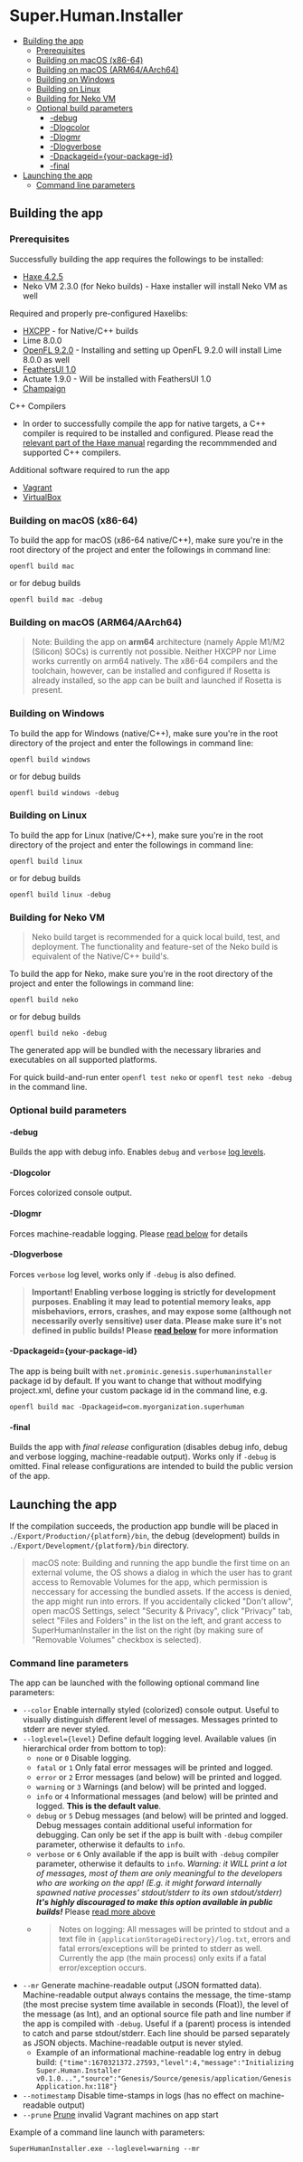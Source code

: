 <!-- omit in toc -->
# Super.Human.Installer 

- [Building the app](#building-the-app)
  - [Prerequisites](#prerequisites)
  - [Building on macOS (x86-64)](#building-on-macos-x86-64)
  - [Building on macOS (ARM64/AArch64)](#building-on-macos-arm64aarch64)
  - [Building on Windows](#building-on-windows)
  - [Building on Linux](#building-on-linux)
  - [Building for Neko VM](#building-for-neko-vm)
  - [Optional build parameters](#optional-build-parameters)
    - [-debug](#-debug)
    - [-Dlogcolor](#-dlogcolor)
    - [-Dlogmr](#-dlogmr)
    - [-Dlogverbose](#-dlogverbose)
    - [-Dpackageid={your-package-id}](#-dpackageidyour-package-id)
    - [-final](#-final)
- [Launching the app](#launching-the-app)
  - [Command line parameters](#command-line-parameters)

## Building the app

### Prerequisites

Successfully building the app requires the followings to be installed:

- [Haxe 4.2.5](https://haxe.org/download/)
- Neko VM 2.3.0 (for Neko builds) - Haxe installer will install Neko VM as well

Required and properly pre-configured Haxelibs:

- [HXCPP](https://lib.haxe.org/p/hxcpp/) - for Native/C++ builds
- Lime 8.0.0
- [OpenFL 9.2.0](https://www.openfl.org/download/) - Installing and setting up OpenFL 9.2.0 will install Lime 8.0.0 as well
- [FeathersUI 1.0](https://feathersui.com/learn/haxe-openfl/installation/)
- Actuate 1.9.0 - Will be installed with FeathersUI 1.0
- [Champaign](https://github.com/Moonshine-IDE/Champaign)

C++ Compilers

- In order to successfully compile the app for native targets, a C++ compiler is required to be installed and configured. Please read the [relevant part of the Haxe manual](https://haxe.org/manual/target-cpp-getting-started.html) regarding the recommmended and supported C++ compilers.

Additional software required to run the app

- [Vagrant](https://www.vagrantup.com/)
- [VirtualBox](https://www.virtualbox.org/)

### Building on macOS (x86-64)

To build the app for macOS (x86-64 native/C++), make sure you're in the root directory of the project and enter the followings in command line:

`openfl build mac`

or for debug builds

`openfl build mac -debug`

### Building on macOS (ARM64/AArch64)

> Note: Building the app on **arm64** architecture (namely Apple M1/M2 (Silicon) SOCs) is currently not possible. Neither HXCPP nor Lime works currently on arm64 natively. The x86-64 compilers and the toolchain, however, can be installed and configured if Rosetta is already installed, so the app can be built and launched if Rosetta is present.

### Building on Windows

To build the app for Windows (native/C++), make sure you're in the root directory of the project and enter the followings in command line:

`openfl build windows`

or for debug builds

`openfl build windows -debug`

### Building on Linux

To build the app for Linux (native/C++), make sure you're in the root directory of the project and enter the followings in command line:

`openfl build linux`

or for debug builds

`openfl build linux -debug`

### Building for Neko VM

> Neko build target is recommended for a quick local build, test, and deployment. The functionality and feature-set of the Neko build is equivalent of the Native/C++ build's.

To build the app for Neko, make sure you're in the root directory of the project and enter the followings in command line:

`openfl build neko`

or for debug builds

`openfl build neko -debug`

The generated app will be bundled with the necessary libraries and executables on all supported platforms.

For quick build-and-run enter `openfl test neko` or `openfl test neko -debug` in the command line.

### Optional build parameters

#### -debug

Builds the app with debug info. Enables `debug` and `verbose` [log levels](#command-line-parameters).

#### -Dlogcolor

Forces colorized console output.

#### -Dlogmr

Forces machine-readable logging. Please [read below](#command-line-parameters) for details

#### -Dlogverbose

Forces `verbose` log level, works only if `-debug` is also defined.

> **Important! Enabling verbose logging is strictly for development purposes. Enabling it may lead to potential memory leaks, app misbehaviors, errors, crashes, and may expose some (although not necessarily overly sensitive) user data. Please make sure it's not defined in public builds! Please [read below](#command-line-parameters) for more information**

#### -Dpackageid={your-package-id}

The app is being built with `net.prominic.genesis.superhumaninstaller` package id by default. If you want to change that without modifying project.xml, define your custom package id in the command line, e.g.

`openfl build mac -Dpackageid=com.myorganization.superhuman`

#### -final

Builds the app with *final release* configuration (disables debug info, debug and verbose logging, machine-readable output). Works only if `-debug` is omitted. Final release configurations are intended to build the public version of the app.

## Launching the app

If the compilation succeeds, the production app bundle will be placed in `./Export/Production/{platform}/bin`, the debug (development) builds in `./Export/Development/{platform}/bin` directory. 

> macOS note: Building and running the app bundle the first time on an external volume, the OS shows a dialog in which the user has to grant access to Removable Volumes for the app, which permission is neccessary for accessing the bundled assets. If the access is denied, the app might run into errors. If you accidentally clicked "Don't allow", open macOS Settings, select "Security & Privacy", click "Privacy" tab, select "Files and Folders" in the list on the left, and grant access to SuperHumanInstaller in the list on the right (by making sure of "Removable Volumes" checkbox is selected).

### Command line parameters

The app can be launched with the following optional command line parameters:

- `--color` Enable internally styled (colorized) console output. Useful to visually distinguish different level of messages. Messages printed to stderr are never styled.
- `--loglevel={level}` Define default logging level. Available values (in hierarchical order from bottom to top):
  - `none` or `0` Disable logging.
  - `fatal` or `1` Only fatal error messages will be printed and logged.
  - `error` or `2` Error messages (and below) will be printed and logged.
  - `warning` or `3` Warnings (and below) will be printed and logged.
  - `info` or `4` Informational messages (and below) will be printed and logged. **This is the default value**.
  - `debug` or `5` Debug messages (and below) will be printed and logged. Debug messages contain additional useful information for debugging. Can only be set if the app is built with `-debug` compiler parameter, otherwise it defaults to `info`.
  - `verbose` or `6` Only available if the app is built with `-debug` compiler parameter, otherwise it defaults to `info`. *Warning: it WILL print a lot of messages, most of them are only meaningful to the developers who are working on the app! (E.g. it might forward internally spawned native processes' stdout/stderr to its own stdout/stderr) **It's highly discouraged to make this option available in public builds!*** Please [read more above](#-dlogverbose)
  - > Notes on logging: All messages will be printed to stdout and a text file in `{applicationStorageDirectory}/log.txt`, errors and fatal errors/exceptions will be printed to stderr as well. Currently the app (the main process) only exits if a fatal error/exception occurs.
- `--mr` Generate machine-readable output (JSON formatted data). Machine-readable output always contains the message, the time-stamp (the most precise system time available in seconds (Float)), the level of the message (as Int), and an optional source file path and line number if the app is compiled with `-debug`. Useful if a (parent) process is intended to catch and parse stdout/stderr. Each line should be parsed separately as JSON objects. Machine-readable output is never styled. 
  - Example of an informational machine-readable log entry in debug build: `{"time":1670321372.27593,"level":4,"message":"Initializing Super.Human.Installer v0.1.0...","source":"Genesis/Source/genesis/application/GenesisApplication.hx:118"}`
- `--notimestamp` Disable time-stamps in logs (has no effect on machine-readable output)
- `--prune` [Prune](https://developer.hashicorp.com/vagrant/docs/cli/global-status#prune) invalid Vagrant machines on app start

Example of a command line launch with parameters:

`SuperHumanInstaller.exe --loglevel=warning --mr`

